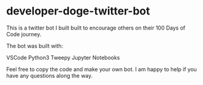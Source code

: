 # developer-doge-twitter-bot

This is a twitter bot I built built to encourage others on their 100 Days of Code journey.

The bot was built with:

VSCode
Python3
Tweepy
Jupyter Notebooks

Feel free to copy the code and make your own bot.
I am happy to help if you have any questions along the way.
